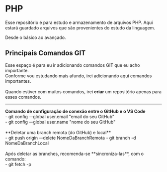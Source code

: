# PHP
Esse repositório é para estudo e armazenamento de arquivos PHP.
Aqui estará guardado arquivos que são provenientes do estudo da linguagem.

Desde o básico ao avançado.


## Principais Comandos GIT
Esse espaço é para eu ir adicionando comandos GIT que eu acho importante.<br>
Conforme vou estudando mais afundo, irei adicionando aqui comandos importantes. <br>
<br>
Quando estiver com muitos comandos, irei **criar** um repositório apenas para <br>
esses comandos.
<hr>
<strong>Comando de configuração de conexão entre o GitHub e o VS Code</strong><br>
- git config --global user.email "email do seu GitHub"<br>
- git config --global user.name "nome do seu GitHub"
<br>
<br>
**Deletar uma branch remota (do GitHub) e local**<br>
- git push origin --delete NomeDaBranchRemota
- git branch -d NomeDaBranchLocal
<br>
<br>
Após deletar as branches, recomenda-se **sincroniza-las**, com o comando:<br>
- git fetch -p
